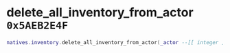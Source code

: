 # delete_all_inventory_from_actor `0x5AEB2E4F`

```lua
natives.inventory.delete_all_inventory_from_actor(_actor --[[ integer ]])
```